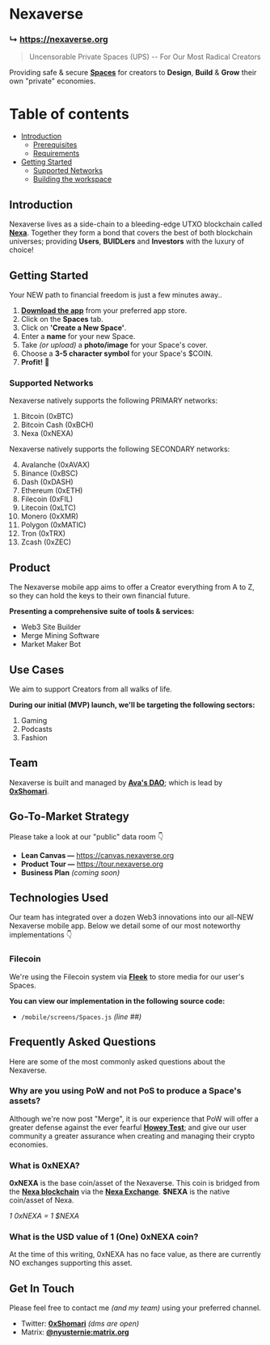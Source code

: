 # Nexaverse

### ↳ https://nexaverse.org

> Uncensorable Private Spaces (UPS) -- For Our Most Radical Creators

Providing safe & secure [__Spaces__](http://docs.nexaverse.org/creators/spaces.html) for creators to __Design__, __Build__ & __Grow__ their own "private" economies.

# Table of contents

- [Introduction](#introduction)
  - [Prerequisites](#prerequisites)
  - [Requirements](#requirements)
- [Getting Started](#getting-started)
  - [Supported Networks](#supported-networks)
  - [Building the workspace](#building-the-workspace)


## Introduction

Nexaverse lives as a side-chain to a bleeding-edge UTXO blockchain called [__Nexa__](https://www.nexa.org/). Together they form a bond that covers the best of both blockchain universes; providing __Users__, __BUIDLers__ and __Investors__ with the luxury of choice!


## Getting Started

Your NEW path to financial freedom is just a few minutes away..

1. [__Download the app__](https://nexaverse.org/download) from your preferred app store.
2. Click on the __Spaces__ tab.
3. Click on __'Create a New Space'__.
4. Enter a __name__ for your new Space.
5. Take _(or upload)_ a __photo/image__ for your Space's cover.
6. Choose a __3-5 character symbol__ for your Space's $COIN.
7. __Profit!__ 🤑

### Supported Networks

Nexaverse natively supports the following PRIMARY networks:

01. Bitcoin (0xBTC)
02. Bitcoin Cash (0xBCH)
03. Nexa (0xNEXA)

Nexaverse natively supports the following SECONDARY networks:

04. Avalanche (0xAVAX)
05. Binance (0xBSC)
06. Dash (0xDASH)
07. Ethereum (0xETH)
08. Filecoin (0xFIL)
09. Litecoin (0xLTC)
10. Monero (0xXMR)
11. Polygon (0xMATIC)
12. Tron (0xTRX)
13. Zcash (0xZEC)


## Product

The Nexaverse mobile app aims to offer a Creator everything from A to Z, so they can hold the keys to their own financial future.

__Presenting a comprehensive suite of tools & services:__

- Web3 Site Builder
- Merge Mining Software
- Market Maker Bot


## Use Cases

We aim to support Creators from all walks of life.

__During our initial (MVP) launch, we'll be targeting the following sectors:__

1. Gaming
2. Podcasts
3. Fashion


## Team

Nexaverse is built and managed by [__Ava's DAO__](https://avasdao.org); which is lead by [__0xShomari__](https://twitter.com/0xShomari).

## Go-To-Market Strategy

Please take a look at our "public" data room 👇

- __Lean Canvas —__ https://canvas.nexaverse.org
- __Product Tour —__ https://tour.nexaverse.org
- __Business Plan__ _(coming soon)_


## Technologies Used

Our team has integrated over a dozen Web3 innovations into our all-NEW Nexaverse mobile app. Below we detail some of our most noteworthy implementations 👇

### Filecoin

We're using the Filecoin system via [__Fleek__](https://fleek.co/) to store media for our user's Spaces.

__You can view our implementation in the following source code:__

- `/mobile/screens/Spaces.js` _(line ##)_

## Frequently Asked Questions

Here are some of the most commonly asked questions about the Nexaverse.

### Why are you using PoW and not PoS to produce a Space's assets?

Although we're now post "Merge", it is our experience that PoW will offer a greater defense against the ever fearful [__Howey Test__](https://www.investopedia.com/terms/h/howey-test.asp); and give our user community a greater assurance when creating and managing their crypto economies.

### What is 0xNEXA?

__0xNEXA__ is the base coin/asset of the Nexaverse. This coin is bridged from the [__Nexa blockchain__](https://www.nexa.org/) via the [__Nexa Exchange__](https://nexa.exchange). __$NEXA__ is the native coin/asset of Nexa.

_1 0xNEXA = 1 $NEXA_

### What is the USD value of 1 (One) 0xNEXA coin?

At the time of this writing, 0xNEXA has no face value, as there are currently NO exchanges supporting this asset.


## Get In Touch

Please feel free to contact me _(and my team)_ using your preferred channel.

- Twitter: [__0xShomari__](https://twitter.com/0xShomari) _(dms are open)_
- Matrix: [__@nyusternie:matrix.org__](https://matrix.to/#/@nyusternie:matrix.org)

